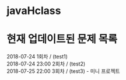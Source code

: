 ﻿# javaHclass
# 현재 업데이트된 문제 목록
2018-07-24 1회차 / (test1)
<br>
2018-07-24 23:00 2회차 / (test2)
<br>
2018-07-25 22:00 3회차 / (test3) - 미니 프로젝트
